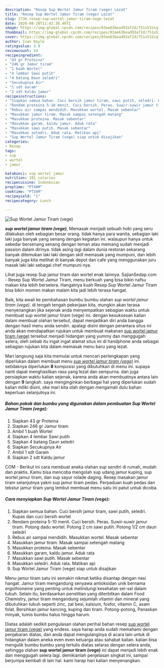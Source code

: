 ```yaml
---
description: "Resep Sup Wortel Jamur Tiram (vege) Lezat"
title: "Resep Sup Wortel Jamur Tiram (vege) Lezat"
slug: 2736-resep-sup-wortel-jamur-tiram-vege-lezat
date: 2020-08-28T11:42:38.407Z
image: https://img-global.cpcdn.com/recipes/03ae63bead93af2d/751x532cq70/sup-wortel-jamur-tiram-vege-foto-resep-utama.jpg
thumbnail: https://img-global.cpcdn.com/recipes/03ae63bead93af2d/751x532cq70/sup-wortel-jamur-tiram-vege-foto-resep-utama.jpg
cover: https://img-global.cpcdn.com/recipes/03ae63bead93af2d/751x532cq70/sup-wortel-jamur-tiram-vege-foto-resep-utama.jpg
author: Ivan Doyle
ratingvalue: 3.9
reviewcount: 14
recipeingredient:
- "43 gr Proteina"
- "246 gr Jamur tiram"
- "1 buah Wortel"
- "4 lembar Sawi putih"
- "4 batang Daun seledri"
- "Secukupnya Air"
- "1 sdt Garam"
- "2 sdt Kaldu jamur"
recipeinstructions:
- "Siapkan semua bahan. Cuci bersih jamur tiram, sawi putih, seledri. Kupas dan cuci bersih wortel"
- "Rendam proteina 5-10 menit. Cuci bersih. Peras. Suwir-suwir jamur tiram. Potong dadu wortel. Potong 2 cm sawi putih. Potong 1/2 cm daun seledri"
- "Rebus air sampai mendidih. Masukkan wortel. Masak sebentar"
- "Masukkan jamur tiram. Masak sampai setengah matang"
- "Masukkan proteina. Masak sebentar"
- "Masukkan garam, kaldu jamur. Aduk rata"
- "Masukkan sawi putih. Masak sebentar"
- "Masukkan seledri. Aduk rata. Matikan api"
- "Sup Wortel Jamur Tiram (vege) siap untuk disajikan"
categories:
- Resep
tags:
- sup
- wortel
- jamur

katakunci: sup wortel jamur 
nutrition: 101 calories
recipecuisine: Indonesian
preptime: "PT40M"
cooktime: "PT34M"
recipeyield: "1"
recipecategory: Lunch

---
```



![Sup Wortel Jamur Tiram (vege)](https://img-global.cpcdn.com/recipes/03ae63bead93af2d/751x532cq70/sup-wortel-jamur-tiram-vege-foto-resep-utama.jpg)

<b><i>sup wortel jamur tiram (vege)</i></b>, Memasak menjadi sebuah hobi yang seru dilakukan oleh sebagian besar orang. tidak hanya para wanita, sebagian laki laki juga banyak yang senang dengan kegiatan ini. walaupun hanya untuk sekedar bersenang senang dengan teman atau memang sudah menjadi passion dalam dirinya. tidak asing lagi dalam dunia restoran sekarang banyak ditemukan laki laki dengan skill memasak yang mumpuni, dan lebih banyak juga kita melihat di banyak depot dan cafe yang menggunakan juru masak laki laki sebagai chef mumpuni nya.

Lihat juga resep Sup jamur tiram dan wortel enak lainnya. SajianSedap.com - Resep Sup Wortel Jamur Tiram, menu berkuah yang bisa bikin nafsu makan kita lebih berselera. Hangatnya kuah Resep Sup Wortel Jamur Tiram bisa bikin momen makan malam kita jadi lebih terasa hangat.

Baik, kita awali ke pembahasan bumbu bumbu olahan <i>sup wortel jamur tiram (vege)</i>. di tengah tengah pekerjaan kita, mungkin akan terasa menyenangkan jika sejenak anda menyempatkan sebagian waktu untuk membuat sup wortel jamur tiram (vege) ini. dengan kesuksesan kalian dalam membuat olahan tersebut, dapat menjadikan diri anda bangga dengan hasil menu anda sendiri. apalagi disini dengan perantara situs ini anda akan mendapatkan rujukan untuk membuat makanan <u>sup wortel jamur tiram (vege)</u> tersebut menjadi hidangan yang yummy dan menggugah selera, oleh sebab itu ingat ingat alamat situs ini di handphone anda sebagai sebagian rujukan kita dalam memasak menu baru yang lezat.


Mari langsung saja kita memulai untuk mencari perlengkapan yang diperlukan dalam membuat menu <u><i>sup wortel jamur tiram (vege)</i></u> ini. setidaknya diperlukan <b>8</b> komposisi yang dibutuhkan di menu ini. supaya nanti dapat menghasilkan rasa yang lezat dan sempurna. dan juga persiapkan waktu kalian sejenak, karena anda akan membuatnya antara lain dengan <b>9</b> langkah. saya menginginkan berbagai hal yang diperlukan sudah kalian miliki disini, oke mari kita olah dengan mengamati dulu bahan keperluan selanjutnya ini.

<!--inarticleads1-->

##### Bahan pokok dan bumbu yang digunakan dalam pembuatan Sup Wortel Jamur Tiram (vege):

1. Siapkan 43 gr Proteina
1. Siapkan 246 gr Jamur tiram
1. Ambil 1 buah Wortel
1. Siapkan 4 lembar Sawi putih
1. Siapkan 4 batang Daun seledri
1. Siapkan Secukupnya Air
1. Ambil 1 sdt Garam
1. Siapkan 2 sdt Kaldu jamur


COM - Berikut ini cara membuat aneka olahan sup sendiri di rumah, mudah dan praktis. Kamu bisa mencoba mengolah sup udang jamur kuping, sup wortel jamur tiram, dan sup sayur rolade daging. Resep masakan jamur tiram selanjutnya yakni sup jamur tiram pedas. Perpaduan kuah pedas dan tekstur jamur tiram yang lembut membuat menu satu ini patut untuk dicoba. 

<!--inarticleads2-->

##### Cara menyiapkan Sup Wortel Jamur Tiram (vege):

1. Siapkan semua bahan. Cuci bersih jamur tiram, sawi putih, seledri. Kupas dan cuci bersih wortel
1. Rendam proteina 5-10 menit. Cuci bersih. Peras. Suwir-suwir jamur tiram. Potong dadu wortel. Potong 2 cm sawi putih. Potong 1/2 cm daun seledri
1. Rebus air sampai mendidih. Masukkan wortel. Masak sebentar
1. Masukkan jamur tiram. Masak sampai setengah matang
1. Masukkan proteina. Masak sebentar
1. Masukkan garam, kaldu jamur. Aduk rata
1. Masukkan sawi putih. Masak sebentar
1. Masukkan seledri. Aduk rata. Matikan api
1. Sup Wortel Jamur Tiram (vege) siap untuk disajikan


Menu jamur tiram satu ini semakin nikmat ketika disantap dengan nasi hangat. Jamur tiram mengandung senyawa antioksidan unik bernama ergothioneine yang penting untuk melindungi kesehatan sel-sel dalam tubuh. Selain itu, berdasarkan penelitian yang diterbitkan dalam Food Chemistry, jamur tiram mengandung sejumlah vitamin dan mineral yang dibutuhkan tubuh seperti zinc, zat besi, kalsium, fosfor, vitamin C, asam folat. Bersihkan jamur kancing, kuping dan tiram. Potong-potong, Panaskan minyak, tumis bumbu halus hingga harum. 

Diatas adalah sedikit pengulasan olahan perihal bahan resep <u>sup wortel jamur tiram (vege)</u> yang endess. saya harap anda sudah memahami dengan penjabaran diatas, dan anda dapat mengulanginya di acara lain untuk di hidangkan dalam aneka even even keluarga atau sahabat kalian. kalian bisa mengulik bumbu bumbu yang tertulis diatas selaras dengan selera anda, sehingga olahan <b>sup wortel jamur tiram (vege)</b> ini dapat menjadi lebih enak dan menggugah selera lagi. demikianlah penjelasan singkat ini, sampai berjumpa kembali di lain hal. kami harap hari kalian menyenangkan.
